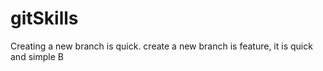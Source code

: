# gitSkills
Creating a new branch is quick.
create a new branch is feature, it is quick and simple
B
